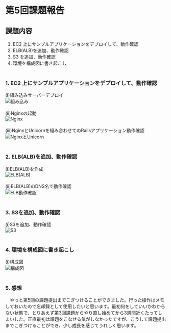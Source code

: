 # 第5回課題報告

## 課題内容
1. EC2 上にサンプルアプリケーションをデプロイして、動作確認<br>
2. ELB(ALB)を追加、動作確認<br>
3. S3 を追加、動作確認<br>
4. 環境を構成図に書き起こし<br><br>

### 1. EC2 上にサンプルアプリケーションをデプロイして、動作確認
(ⅰ)組み込みサーバーデプロイ<br>
![組み込み](images/lecture05/5-1.png)<br><br>
(ⅱ)Nginxの起動<br>
![Nginx](images/lecture05/5-3.png)<br><br>
(ⅲ)NginxとUnicornを組み合わせてのRailsアプリケーション動作確認<br>
![NginxとUnicorn](images/lecture05/5-4-2.png)<br><br>

### 2. ELB(ALB)を追加、動作確認<br>
(ⅰ)ELB(ALB)を作成<br>
![ELB(ALB)](images/lecture05/5-9.png)<br><br>
(ⅱ)ELB(ALB)のDNS名で動作確認<br>
![ELB動作確認](images/lecture05/5-10.png)<br><br>

### 3. S3を追加、動作確認<br>
(ⅰ)S3を追加、動作確認<br>
![S3](images/lecture05/5-11.png)<br><br>
### 4. 環境を構成図に書き起こし<br>
(ⅰ)構成図<br>
![構成図](images/lecture05/5-12-2.png)<br><br>

### 5. 感想<br>
　やっと第5回の課題提出までこぎつけることができました。行った操作はメモしておいたので忘却録として使用したいと思います。最初何をしていいかわからない状態で、とりあえず第3回課題からやり直し始めてから3週間近くたってしまいした。正直最初は課題をこなせる気がしなかったですが、こうして課題提出までこぎつけることができ、少し成長を感じてうれしく思います。
 
　


